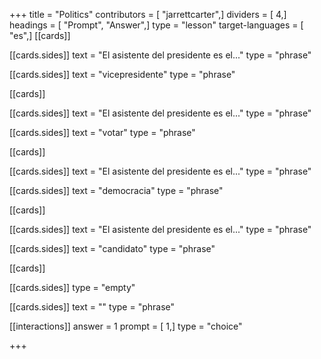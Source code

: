 +++
title = "Politics"
contributors = [ "jarrettcarter",]
dividers = [ 4,]
headings = [ "Prompt", "Answer",]
type = "lesson"
target-languages = [ "es",]
[[cards]]

[[cards.sides]]
text = "El asistente del presidente es el..."
type = "phrase"

[[cards.sides]]
text = "vicepresidente"
type = "phrase"

[[cards]]

[[cards.sides]]
text = "El asistente del presidente es el..."
type = "phrase"

[[cards.sides]]
text = "votar"
type = "phrase"

[[cards]]

[[cards.sides]]
text = "El asistente del presidente es el..."
type = "phrase"

[[cards.sides]]
text = "democracia"
type = "phrase"

[[cards]]

[[cards.sides]]
text = "El asistente del presidente es el..."
type = "phrase"

[[cards.sides]]
text = "candidato"
type = "phrase"

[[cards]]

[[cards.sides]]
type = "empty"

[[cards.sides]]
text = ""
type = "phrase"

[[interactions]]
answer = 1
prompt = [ 1,]
type = "choice"

+++
